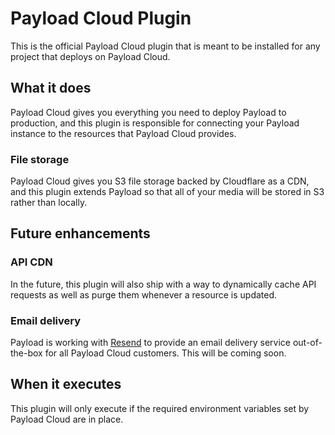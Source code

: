 # Payload Cloud Plugin

This is the official Payload Cloud plugin that is meant to be installed for any project that deploys on Payload Cloud.

## What it does

Payload Cloud gives you everything you need to deploy Payload to production, and this plugin is responsible for connecting your Payload instance to the resources that Payload Cloud provides.

### File storage

Payload Cloud gives you S3 file storage backed by Cloudflare as a CDN, and this plugin extends Payload so that all of your media will be stored in S3 rather than locally.

## Future enhancements

### API CDN

In the future, this plugin will also ship with a way to dynamically cache API requests as well as purge them whenever a resource is updated.

### Email delivery

Payload is working with [Resend](https://resend.com) to provide an email delivery service out-of-the-box for all Payload Cloud customers. This will be coming soon.

## When it executes

This plugin will only execute if the required environment variables set by Payload Cloud are in place.
